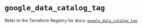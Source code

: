 # `google_data_catalog_tag`

Refer to the Terraform Registry for docs: [`google_data_catalog_tag`](https://registry.terraform.io/providers/hashicorp/google/6.9.0/docs/resources/data_catalog_tag).
